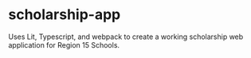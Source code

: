 # scholarship-app
Uses Lit, Typescript, and webpack to create a working scholarship web application for Region 15 Schools.
